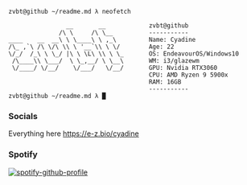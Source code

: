  ```
zvbt@github ~/readme.md λ neofetch

                 __       __            zvbt@github 
               /\ \     /\ \__          -----------
 ____    __  __\ \ \____\ \ ,_\         Name: Cyadine  
/\_ ,`\ /\ \/\ \\ \ '__`\\ \ \/        Age: 22
\/_/  /_\ \ \_/ |\ \ \L\ \\ \ \_       OS: EndeavourOS/Windows10
  /\____\\ \___/  \ \_,__/ \ \__\       WM: i3/glazewm
  \/____/ \/__/    \/___/   \/__/       GPU: Nvidia RTX3060
                                        CPU: AMD Ryzen 9 5900x
                                        RAM: 16GB
                                        -----------
zvbt@github ~/readme.md λ █
```
### Socials
Everything here https://e-z.bio/cyadine
### Spotify
[![spotify-github-profile](https://spotify-github-profile.vercel.app/api/view?uid=cjnln9qzd0pyo1sfmjargvhw8&cover_image=true&theme=natemoo-re&show_offline=false&background_color=121212&interchange=false&bar_color=53cf3a&bar_color_cover=false)](https://spotify-github-profile.vercel.app/api/view?uid=cjnln9qzd0pyo1sfmjargvhw8&redirect=true)
